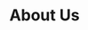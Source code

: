 ---
title: "About Us"
description: ""

cascade:
  showEdit: false
  showSummary: false
  hideFeatureImage: true
---